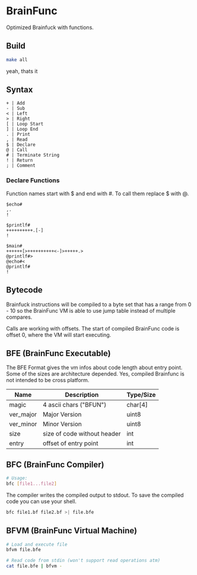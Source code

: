 # BrainFunc

Optimized Brainfuck with functions.


## Build

```sh
make all
```

yeah, thats it


## Syntax

```
+ | Add
- | Sub
< | Left
> | Right
[ | Loop Start
] | Loop End
. | Print
, | Read
$ | Declare
@ | Call
# | Terminate String
! | Return
; | Comment
```


### Declare Functions

Function names start with $ and end with #.
To call them replace $ with @.

```bf
$echo#
,.
!

$printlf#
++++++++++.[-]
!

$main#
++++++[>++++++++++<-]>+++++.>
@printlf#>
@echo#<
@printlf#
!

```


## Bytecode

Brainfuck instructions will be compiled to a byte set that has a range from 0 - 10 so the BrainFunc VM is able to use jump table instead of multiple compares.

Calls are working with offsets. The start of compiled BrainFunc code is offset 0, where the VM will start executing. 


## BFE (BrainFunc Executable)

The BFE Format gives the vm infos about code length about entry point.
Some of the sizes are architecture depended. Yes, compiled Brainfunc is not intended to be cross platform.

| Name | Description | Type/Size |
|------|-------------|---------------|
| magic | 4 ascii chars ("BFUN") | char[4] |
| ver_major | Major Version | uint8 |
| ver_minor | Minor Version | uint8 |
| size | size of code without header | int |
| entry | offset of entry point | int |


## BFC (BrainFunc Compiler)

```sh
# Usage:
bfc [file1...file2]
```

The compiler writes the compiled output to stdout. To save the compiled code you can use your shell.

```sh
bfc file1.bf file2.bf >| file.bfe
```


## BFVM (BrainFunc Virtual Machine)

```sh
# Load and execute file
bfvm file.bfe

# Read code from stdin (won't support read operations atm)
cat file.bfe | bfvm -
```
